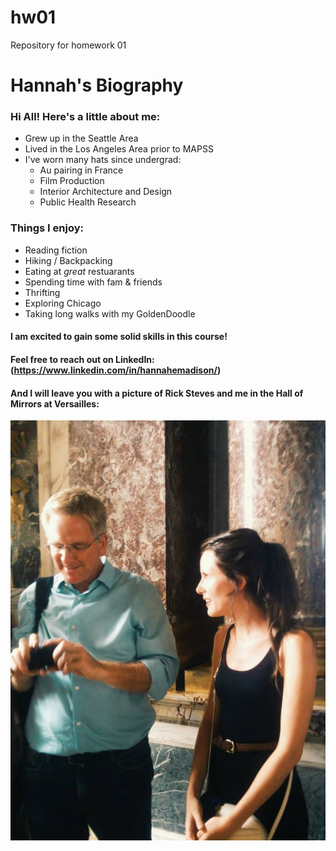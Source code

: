 # hw01
Repository for homework 01

# Hannah's Biography

### Hi All! Here's a little about me: 
* Grew up in the Seattle Area
* Lived in the Los Angeles Area prior to MAPSS
* I've worn many hats since undergrad:
    * Au pairing in France
    * Film Production
    * Interior Architecture and Design
    * Public Health Research

### Things I enjoy:
- Reading fiction
- Hiking / Backpacking
- Eating at *great* restuarants
- Spending time with fam & friends
- Thrifting
- Exploring Chicago
- Taking long walks with my GoldenDoodle


#### I am excited to gain some **solid skills** in this course! 

#### Feel free to reach out on LinkedIn: (https://www.linkedin.com/in/hannahemadison/)

#### And I will leave you with a picture of Rick Steves and me in the Hall of Mirrors at Versailles: 
![Rick Steves](ricksteves.jpg) 